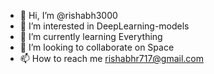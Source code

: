- 👋 Hi, I’m @rishabh3000
- 👀 I’m interested in DeepLearning-models
- 🌱 I’m currently learning Everything
- 💞️ I’m looking to collaborate on Space
- 📫 How to reach me rishabhr717@gmail.com

<!---
rishabh3000/rishabh3000 is a ✨ special ✨ repository because its `README.md` (this file) appears on your GitHub profile.
You can click the Preview link to take a look at your changes.
--->
